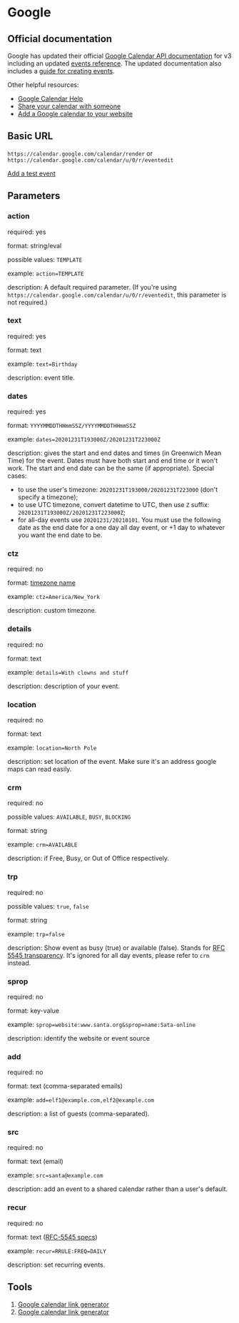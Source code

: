 # Google

## Official documentation

Google has updated their official [Google Calendar API documentation](https://developers.google.com/calendar) for v3 including an updated [events reference](https://developers.google.com/calendar/api/v3/reference/events). The updated documentation also includes a [guide for creating events](https://developers.google.com/calendar/api/guides/create-events).

Other helpful resources:
* [Google Calendar Help](https://support.google.com/calendar/?hl=en#topic=10509740)
* [Share your calendar with someone](https://support.google.com/calendar/answer/37082)
* [Add a Google calendar to your website](https://support.google.com/calendar/answer/41207)

## Basic URL
`https://calendar.google.com/calendar/render` or `https://calendar.google.com/calendar/u/0/r/eventedit`

[Add a test event](https://calendar.google.com/calendar/render?action=TEMPLATE&text=Birthday&dates=20201231T193000Z/20201231T223000Z&details=With%20clowns%20and%20stuff&location=North%20Pole)

## Parameters

### action
required: yes

format: string/eval

possible values: `TEMPLATE`

example: `action=TEMPLATE`

description: A default required parameter. (If you're using `https://calendar.google.com/calendar/u/0/r/eventedit`, this parameter is not required.)

### text
required: yes

format: text

example: `text=Birthday`

description: event title.

### dates
required: yes

format: `YYYYMMDDTHHmmSSZ/YYYYMMDDTHHmmSSZ`

example: `dates=20201231T193000Z/20201231T223000Z`

description: gives the start and end dates and times (in Greenwich Mean Time) for the event.
Dates must have both start and end time or it won't work.
The start and end date can be the same (if appropriate).
Special cases:
 - to use the user's timezone: `20201231T193000/20201231T223000` (don't specify a timezone);
 - to use UTC timezone, convert datetime to UTC, then use `Z`  suffix: `20201231T193000Z/20201231T223000Z`;
 - for all-day events use `20201231/20210101`. You must use the following date as the end date for a one day all day event, or +1 day to whatever you want the end date to be.

### ctz
required: no

format: [timezone name](https://en.wikipedia.org/wiki/List_of_tz_database_time_zones)

example: `ctz=America/New_York`

description: custom timezone.

### details
required: no

format: text

example: `details=With clowns and stuff`

description: description of your event.

### location
required: no

format: text

example: `location=North Pole`

description: set location of the event.
Make sure it's an address google maps can read easily.

### crm

required: no

possible values: `AVAILABLE`, `BUSY`, `BLOCKING`

format: string

example: `crm=AVAILABLE`

description: if Free, Busy, or Out of Office respectively.

### trp

required: no

possible values: `true`, `false`

format: string

example: `trp=false`

description: Show event as busy (true) or available (false).
Stands for [RFC 5545 transparency](https://tools.ietf.org/html/rfc5545#section-3.8.2.7).
It's ignored for all day events, please refer to `crm` instead.

    
### sprop
required: no

format: key-value

example: `sprop=website:www.santa.org&sprop=name:Sata-online`

description: identify the website or event source

### add
required: no

format: text (comma-separated emails)

example: `add=elf1@example.com,elf2@example.com`

description: a list of guests (comma-separated).

### src
required: no

format: text (email)

example: `src=santa@example.com`

description: add an event to a shared calendar rather than a user's default.
    
    
### recur
required: no

format: text ([RFC-5545 specs](https://icalendar.org/iCalendar-RFC-5545/3-8-5-3-recurrence-rule.html))

example: `recur=RRULE:FREQ=DAILY`

description: set recurring events.

    
## Tools
1. [Google calendar link generator](http://kalinka.tardate.com/)
1. [Google calendar link generator](http://output.jsbin.com/xujuluw)

